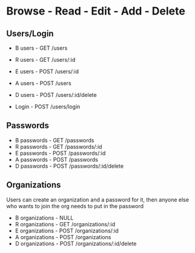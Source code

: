 <!-- List of routes and explanations for them (if necessary) -->
# Browse - Read - Edit - Add - Delete

## Users/Login
* B users - GET /users <!-- Seeing the users linked to an org. -->
* R users - GET /users/:id <!-- Seeing user info (email, org) -->
* E users - POST /users/:id <!-- Edit a user's email? May be better for a stretch -->
* A users - POST /users <!-- Create new user -->
* D users - POST /users/:id/delete <!-- Delete existing user -->

* Login - POST /users/login

## Passwords
* B passwords - GET /passwords <!-- See all the PWs associated with the user's org -->
* R passwords - GET /passwords/:id <!-- See detail for a single PW -->
* E passwords - POST /passwords/:id <!-- Edit a stored password and/or change its category-->
* A passwords - POST /passwords <!-- Create new password-->
* D passwords - POST /passwords/:id/delete<!-- Delete existing passwords -->

<!-- STRETCH BELOW -->

## Organizations
Users can create an organization and a password for it, then anyone else who wants to join the org needs to put in the password

* B organizations - NULL <!-- We would not want people browsing through all our orgs -->
* R organizations - GET /organizations/:id <!-- See details for a single org -->
* E organizations - POST /organizations/:id <!-- Edit the info of an existing org -->
* A organizations - POST /organizations <!-- Create a new org -->
* D organizations - POST /organizations/:id/delete <!-- Delete existing org -->

